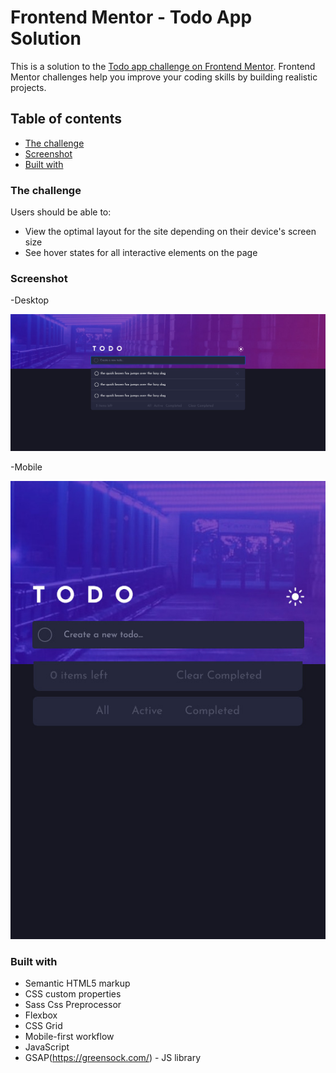 # Frontend Mentor - Todo App Solution

This is a solution to the [Todo app challenge on Frontend Mentor](https://www.frontendmentor.io/challenges/todo-app-Su1_KokOW). Frontend Mentor challenges help you improve your coding skills by building realistic projects. 

## Table of contents

  - [The challenge](#the-challenge)
  - [Screenshot](#screenshot)
  - [Built with](#built-with)

### The challenge

Users should be able to:

- View the optimal layout for the site depending on their device's screen size
- See hover states for all interactive elements on the page


### Screenshot

-Desktop





![](./images/screenshot-desktop.jpg)



-Mobile






![](./images/screenshot-mobile.jpg)


### Built with

- Semantic HTML5 markup
- CSS custom properties
- Sass Css Preprocessor
- Flexbox
- CSS Grid
- Mobile-first workflow
- JavaScript
- GSAP(https://greensock.com/) - JS library


